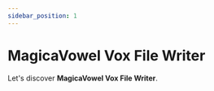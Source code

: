```yaml
---
sidebar_position: 1
---
```


# MagicaVowel Vox File Writer

Let's discover **MagicaVowel Vox File Writer**.
